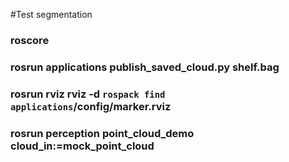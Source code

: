 #Test segmentation
### roscore
### rosrun applications publish_saved_cloud.py shelf.bag
### rosrun rviz rviz -d `rospack find applications`/config/marker.rviz
### rosrun perception point_cloud_demo cloud_in:=mock_point_cloud
